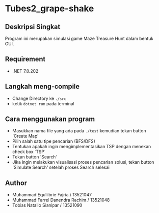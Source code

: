# Tubes2_grape-shake

## Deskripsi Singkat
Program ini merupakan simulasi game Maze Treasure Hunt dalam bentuk GUI.

## Requirement
- .NET 7.0.202
## Langkah meng-compile
- Change Directory ke `./src`
- ketik `dotnet run` pada terminal
## Cara menggunakan program
- Masukkan nama file yang ada pada `./test` kemudian tekan button 'Create Map'
- Pilih salah satu tipe pencarian (BFS/DFS)
- Tentukan apakah ingin mengimplementasikan TSP dengan menekan check box 'TSP'
- Tekan button 'Search'
- Jika ingin melakukan visualisasi proses pencarian solusi, tekan button 'Simulate Search' setelah proses Search selesai
## Author
- Muhammad Equllibrie Fajria / 13521047
- Muhammad Farrel Danendra Rachim / 13521048
- Tobias Natalio Sianipar / 13521090
